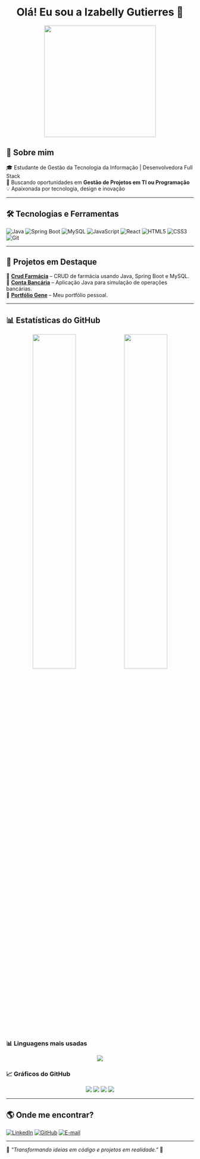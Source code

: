 <h1 align="center">Olá! Eu sou a Izabelly Gutierres 👋</h1>
 
 <p align="center">
   <img src="[https://media.giphy.com/media/qgQUggAC3Pfv687qPC/giphy.gif](https://media3.giphy.com/media/v1.Y2lkPTc5MGI3NjExYnZ1bWFkcmd6cGhsdnM3bmU0ZGN3cTMzeXllejUzNjc1MWg1cjEyZyZlcD12MV9pbnRlcm5hbF9naWZfYnlfaWQmY3Q9Zw/LMcB8XospGZO8UQq87/giphy.gif)" width="300px">
 </p>
 
 ## 🚀 Sobre mim
 🎓 Estudante de Gestão da Tecnologia da Informação | Desenvolvedora Full Stack  
 📌 Buscando oportunidades em **Gestão de Projetos em TI ou Programação**  
 💡 Apaixonada por tecnologia, design e inovação  
 
 ---
 
 ## 🛠️ Tecnologias e Ferramentas
 ![Java](https://img.shields.io/badge/Java-ED8B00?style=for-the-badge&logo=java&logoColor=white)
 ![Spring Boot](https://img.shields.io/badge/Spring%20Boot-6DB33F?style=for-the-badge&logo=spring-boot&logoColor=white)
 ![MySQL](https://img.shields.io/badge/MySQL-4479A1?style=for-the-badge&logo=mysql&logoColor=white)
 ![JavaScript](https://img.shields.io/badge/JavaScript-F7DF1E?style=for-the-badge&logo=javascript&logoColor=black)
 ![React](https://img.shields.io/badge/React-61DAFB?style=for-the-badge&logo=react&logoColor=black)
 ![HTML5](https://img.shields.io/badge/HTML5-E34F26?style=for-the-badge&logo=html5&logoColor=white)
 ![CSS3](https://img.shields.io/badge/CSS3-1572B6?style=for-the-badge&logo=css3&logoColor=white)
 ![Git](https://img.shields.io/badge/Git-F05032?style=for-the-badge&logo=git&logoColor=white)
 
 ---
 
 ## 📌 Projetos em Destaque  
 📌 **[Crud Farmácia](https://github.com/izabellygutierres/Crud-farmacia)** – CRUD de farmácia usando Java, Spring Boot e MySQL.  
 📌 **[Conta Bancária](https://github.com/izabellygutierres/contabancaria)** – Aplicação Java para simulação de operações bancárias.  
 📌 **[Portfólio Gene](https://github.com/izabellygutierres/portfolio-gene)** – Meu portfólio pessoal.  
 
 ---
 
 ## 📊 Estatísticas do GitHub
 <p align="center">
   <img width="48%" src="https://github-readme-stats.vercel.app/api?username=izabellygutierres&show_icons=true&theme=radical" />
   <img width="48%" src="https://github-readme-streak-stats.herokuapp.com/?user=izabellygutierres&theme=radical" />
 </p>
 
 ### 📊 Linguagens mais usadas
 <p align="center">
   <img src="https://github-readme-stats.vercel.app/api/top-langs/?username=izabellygutierres&layout=compact&theme=radical" />
 </p>
 
 ### 📈 Gráficos do GitHub
 <p align="center">
   <img src="https://github-profile-summary-cards.vercel.app/api/cards/stats?username=izabellygutierres&theme=radical" />
   <img src="https://github-profile-summary-cards.vercel.app/api/cards/repos-per-language?username=izabellygutierres&theme=radical" />
   <img src="https://github-profile-summary-cards.vercel.app/api/cards/most-commit-language?username=izabellygutierres&theme=radical" />
   <img src="https://github-profile-summary-cards.vercel.app/api/cards/productive-time?username=izabellygutierres&theme=radical&utcOffset=-3" />
 </p>
 
 ---
 
 ## 🌎 Onde me encontrar?
 [![LinkedIn](https://img.shields.io/badge/LinkedIn-blue?style=for-the-badge&logo=linkedin)](https://www.linkedin.com/in/izabellygutierres/)
 [![GitHub](https://img.shields.io/badge/GitHub-000?style=for-the-badge&logo=github)](https://github.com/izabellygutierres)
 [![E-mail](https://img.shields.io/badge/Email-D14836?style=for-the-badge&logo=gmail&logoColor=white)](mailto:izabellygutierressilva@gmail.com)
 
 ---
 
 📌 *"Transformando ideias em código e projetos em realidade."* 🚀
